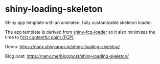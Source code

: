 # shiny-loading-skeleton

Shiny app template with an animated, fully customizable skeleton loader.

The app template is derived from
[shiny-fcp-loader](https://github.com/nanxstats/shiny-fcp-loader)
so it also minimizes the time to
[first contentful paint (FCP)](https://web.dev/fcp/).

Demo: <https://nanx.shinyapps.io/shiny-loading-skeleton/>

Blog post: <https://nanx.me/blog/post/shiny-loading-skeleton/>
